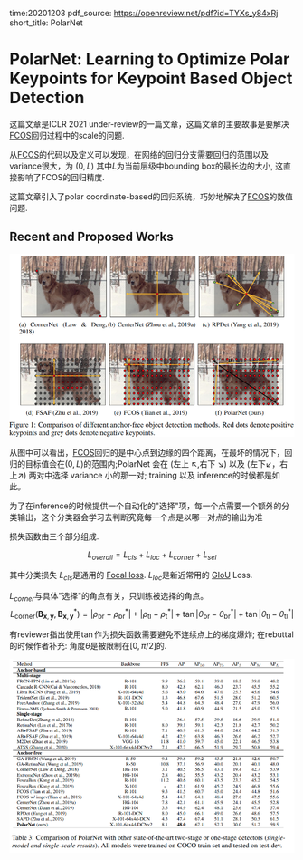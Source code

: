 time:20201203
pdf_source: https://openreview.net/pdf?id=TYXs_y84xRj
short_title: PolarNet

# PolarNet: Learning to Optimize Polar Keypoints for Keypoint Based Object Detection

这篇文章是ICLR 2021 under-review的一篇文章，这篇文章的主要故事是要解决[FCOS]回归过程中的scale的问题.

从[FCOS]的代码以及定义可以发现，在网络的回归分支需要回归的范围以及variance很大，为 $(0, L)$ 其中$L$为当前层级中bounding box的最长边的大小, 这直接影响了FCOS的回归精度.

这篇文章引入了polar coordinate-based的回归系统，巧妙地解决了[FCOS]的数值问题.

## Recent and Proposed Works
![image](res/polarnet_motivation.png)

从图中可以看出，[FCOS]回归的是中心点到边缘的四个距离，在最坏的情况下，回归的目标值会在$(0, L)$的范围内;PolarNet 会在 (左上 $\nwarrow$,右下 $\searrow$) 以及 (左下$\swarrow$，右上$\nearrow$) 两对中选择 variance 小的那一对; training 以及 inference的时候都是如此。

为了在inference的时候提供一个自动化的"选择"项，每一个点需要一个额外的分类输出，这个分类器会学习去判断究竟每一个点是以哪一对点的输出为准

损失函数由三个部分组成.

$$L_{overall} = L_{cls} + L_{loc} + L_{corner} + L_{sel}$$

其中分类损失 $L_{cls}$是通用的 [Focal loss]. $L_{loc}$是新近常用的 [GIoU] Loss.


$L_{corner}$与具体"选择"的角点有关，只训练被选择的角点。
$$
L_{\mathrm{corner}}\left(\mathbf{B}_{\mathbf{x}, \mathbf{y}}, \mathbf{B}_{\mathbf{x}, \mathbf{y}}^{*}\right)=\left|\rho_{\mathrm{br}}-\rho_{\mathrm{br}}^{*}\right|+\left|\rho_{\mathrm{tl}}-\rho_{\mathrm{t}}^{*}\right|+\tan \left|\theta_{\mathrm{br}}-\theta_{\mathrm{br}}^{*}\right|+\tan \left|\theta_{\mathrm{tl}}-\theta_{\mathrm{tl}}^{*}\right|
$$

有reviewer指出使用$\tan$作为损失函数需要避免不连续点上的梯度爆炸; 在rebuttal的时候作者补充: 角度$\theta$是被限制在$[0, \pi/2]$的.


![image](res/polarnet_result.png)


[FCOS]:FCOS.md
[Focal Loss]:GFocalLoss.md
[GIoU]:../../3dDetection/GeneralizedIoU.md